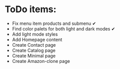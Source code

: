 # ToDo items:

- Fix menu item products and submenu ✔
- Find color palets for both light and dark modes ✔
- Add light mode styles
- Add Homepage content
- Create Contact page
- Create Catalog page
- Create Minimal page
- Create Amazon-clone page
